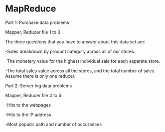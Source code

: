 # MapReduce


Part 1: Purchase data problems


Mapper, Reducer file 1 to 3

The three questions that you have to answer about this data set are:

-Sales breakdown by product category across all of our stores. 

-The monetary value for the highest individual sale for each separate store.

-The total sales value across all the stores, and the total number of sales. Assume there is only one reducer.


Part 2: Server log data problems

Mapper, Reducer file 4 to 6

-Hits to the webpages

-Hits to the IP address

-Most popular path and number of occurances 



